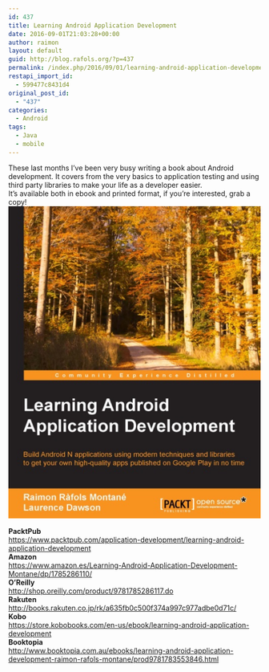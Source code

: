 ```yaml
---
id: 437
title: Learning Android Application Development
date: 2016-09-01T21:03:28+00:00
author: raimon
layout: default
guid: http://blog.rafols.org/?p=437
permalink: /index.php/2016/09/01/learning-android-application-development/
restapi_import_id:
  - 599477c8431d4
original_post_id:
  - "437"
categories:
  - Android
tags:
  - Java
  - mobile
---
```

These last months I&#8217;ve been very busy writing a book about Android development. It covers from the very basics to application testing and using third party libraries to make your life as a developer easier.  
It&#8217;s available both in ebook and printed format, if you&#8217;re interested, grab a copy!  
<a href="https://www.packtpub.com/application-development/learning-android-application-development"><img loading="lazy" src="/wp-content/uploads/2016/09/img6117.jpg" width="1024" /></a>

**PacktPub**  
<https://www.packtpub.com/application-development/learning-android-application-development>  
**Amazon**  
<https://www.amazon.es/Learning-Android-Application-Development-Montane/dp/1785286110/>  
**O&#8217;Reilly**  
<http://shop.oreilly.com/product/9781785286117.do>  
**Rakuten**  
<http://books.rakuten.co.jp/rk/a635fb0c500f374a997c977adbe0d71c/>  
**Kobo**  
<https://store.kobobooks.com/en-us/ebook/learning-android-application-development>  
**Booktopia**  
<http://www.booktopia.com.au/ebooks/learning-android-application-development-raimon-rafols-montane/prod9781783553846.html>

